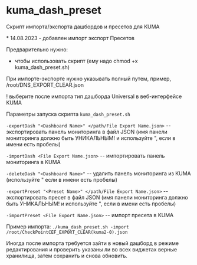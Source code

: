 # kuma_dash_preset
Скрипт импорта/экспорта дашбордов и пресетов для KUMA


\* 14.08.2023 - добавлен импорт экспорт Пресетов

Предварительно нужно:
* чтобы использовать скрипт (ему надо chmod +x kuma_dash_preset.sh)

При импорте-экспорте нужно указывать полный путем, пример, /root/DNS_EXPORT_CLEAR.json

! выберите после импорта тип дашборда Universal в веб-интерфейсе KUMA

Параметры запуска скрипта `kuma_dash_preset.sh`

`-exportDash "<Dashboard Name>" </path/File Export Name.json>` -- экспортировать панель мониторинга в файл JSON (имя панели мониторинга должно быть УНИКАЛЬНЫМ! и используйте ", если в имени есть пробелы)

`-importDash <File Export Name.json>` -- импортировать панель мониторинга в KUMA

`-deleteDash "<Dashboard Name>"` -- удалить панель мониторинга из KUMA (используйте " если в имени есть пробелы)

`-exportPreset "<Preset Name>" </path/File Export Name.json>` -- экспортировать пресет в файл JSON (имя панели мониторинга должно быть УНИКАЛЬНЫМ! и используйте ", если в имени есть пробелы)

`-importPreset <File Export Name.json>` -- импорт пресета в KUMA


Пример импорта:
`./kuma_dash_preset.sh -import /root/CheckPointCEF_EXPORT_CLEAR(kuma2-0).json`

Иногда после импорта требуется зайти в новый дашборд в режиме редактирования и проверить указаны ли во всех виджетах верные хранилища, затем сохранить и снова обновить.
